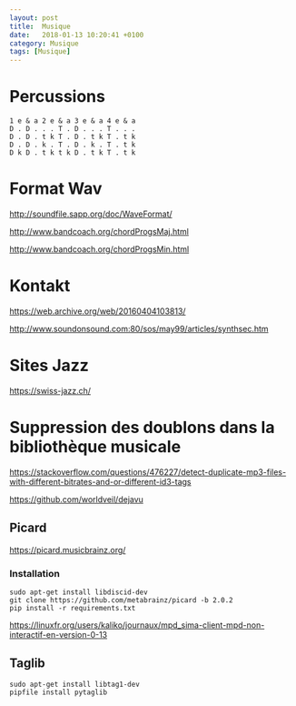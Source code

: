 ```yaml
---
layout: post
title:  Musique
date:   2018-01-13 10:20:41 +0100
category: Musique
tags: [Musique]
---
```


# Percussions

```
1 e & a 2 e & a 3 e & a 4 e & a
D . D . . . T . D . . . T . . .
D . D . t k T . D . t k T . t k
D . D . k . T . D . k . T . t k
D k D . t k t k D . t k T . t k 
```

# Format Wav
<http://soundfile.sapp.org/doc/WaveFormat/>

<http://www.bandcoach.org/chordProgsMaj.html>

<http://www.bandcoach.org/chordProgsMin.html>

# Kontakt

<https://web.archive.org/web/20160404103813/>

<http://www.soundonsound.com:80/sos/may99/articles/synthsec.htm>

# Sites Jazz

<https://swiss-jazz.ch/>

# Suppression des doublons dans la bibliothèque musicale

<https://stackoverflow.com/questions/476227/detect-duplicate-mp3-files-with-different-bitrates-and-or-different-id3-tags>

<https://github.com/worldveil/dejavu>


## Picard

<https://picard.musicbrainz.org/>

### Installation

    sudo apt-get install libdiscid-dev
    git clone https://github.com/metabrainz/picard -b 2.0.2
    pip install -r requirements.txt

<https://linuxfr.org/users/kaliko/journaux/mpd_sima-client-mpd-non-interactif-en-version-0-13>

## Taglib

    sudo apt-get install libtag1-dev
    pipfile install pytaglib

